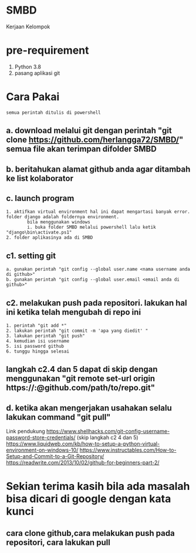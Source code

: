 # SMBD
  Kerjaan Kelompok
# pre-requirement
  1. Python 3.8
  2. pasang aplikasi git
# Cara Pakai
	semua perintah ditulis di powershell
##  a. download melalui git dengan perintah "git clone https://github.com/herlangga72/SMBD/" semua file akan terimpan difolder SMBD
##	 b. beritahukan alamat github anda agar ditambah ke list kolaborator
##  c. launch program
    1. aktifkan virtual environment hal ini dapat mengartasi banyak error. folder django adalah foldernya environment.
    		bila menggunakan windows 
    		i. buka folder SMBD melalui powershell lalu ketik "django\bin\activate.ps1"
    2. folder aplikasinya ada di SMBD
## c1. setting git
	a. gunakan perintah "git config --global user.name <nama username anda di github>"
	b. gunakan perintah "git config --global user.email <email anda di github>"
## c2. melakukan push pada repositori. lakukan hal ini ketika telah mengubah di repo ini 
    1. perintah "git add *"
    2. lakukan perintah "git commit -m 'apa yang diedit' "
    3. lakukan perintah "git push"
    4. kemudian isi username
    5. isi password github
    6. tunggu hingga selesai
##  langkah c2.4 dan 5 dapat di skip dengan menggunakan "git remote set-url origin https://<USERNAME>:<PASSWORD>@github.com/path/to/repo.git"
##  d. ketika akan mengerjakan usahakan selalu lakukan command "git pull"

Link pendukung
https://www.shellhacks.com/git-config-username-password-store-credentials/ (skip langkah c2 4 dan 5)
https://www.liquidweb.com/kb/how-to-setup-a-python-virtual-environment-on-windows-10/
https://www.instructables.com/How-to-Setup-and-Commit-to-a-Git-Repository/ 
https://readwrite.com/2013/10/02/github-for-beginners-part-2/

# Sekian terima kasih bila ada masalah bisa dicari di google dengan kata kunci
## cara clone github,cara melakukan push pada repositori, cara lakukan pull
